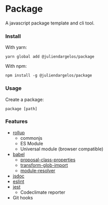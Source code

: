 # Package

A javascript package template and cli tool.

### Install

With yarn:

```
yarn global add @juliendargelos/package
```

With npm:

```
npm install -g @juliendargelos/package
```

### Usage

Create a package:

```
package [path]
```

### Features

- [rollup](https://github.com/rollup/rollup)
    + commonjs
    + ES Module
    + Universal module (browser compatible)
- [babel](https://github.com/babel/babel)
    + [proposal-class-properties](https://github.com/babel/babel/tree/master/packages/babel-plugin-proposal-class-properties)
    + [transform-glob-import](https://github.com/devongovett/babel-plugin-transform-glob-import)
    + [module-resolver](https://github.com/tleunen/babel-plugin-module-resolver)
- [jsdoc](https://github.com/jsdoc3/jsdoc)
- [eslint](https://github.com/eslint/eslint)
- [jest](https://github.com/facebook/jest)
    + Codeclimate reporter
- Git hooks
